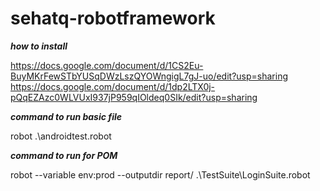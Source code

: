 # sehatq-robotframework
***how to install*** 

https://docs.google.com/document/d/1CS2Eu-BuyMKrFewSTbYUSqDWzLszQYOWngigL7gJ-uo/edit?usp=sharing
https://docs.google.com/document/d/1dp2LTX0j-pQqEZAzc0WLVUxI937jP959qIOldeq0SIk/edit?usp=sharing

***command to run basic file***

robot .\androidtest.robot

***command to run for POM***
 
robot --variable env:prod --outputdir report/ .\TestSuite\LoginSuite.robot
